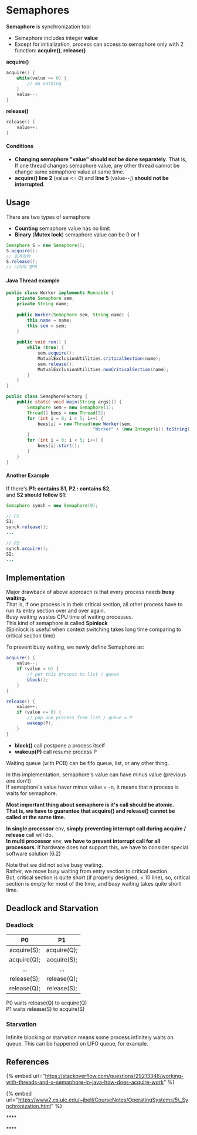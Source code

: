 # Semaphores

**Semaphore** is synchronization tool

* Semaphore includes integer **value**
* Except for initialization, process can access to semaphore only with 2 function: **acquire\(\)**, **release\(\)**

**acquire\(\)**

```c
acquire() {
    while(value <= 0) {
        // do nothing
    }
    value--;
}
```

**release\(\)**

```c
release() {
    value++;
}
```

#### Conditions

* **Changing semaphore "value" should not be done separately**. That is, If one thread changes semaphore value, any other thread cannot be change same semaphore value at same time.
* **acquire\(\) line 2** \(value &lt;= 0\) and **line 5** \(value--;\) **should not be interrupted**.

## Usage

There are two types of semaphore

* **Counting** semaphore value has no limit
* **Binary** \(**Mutex lock**\) semaphore value can be 0 or 1

```java
Semaphore S = new Semaphore();
S.acquire();
// 임계영역
S.release();
// 나머지 영역
```

#### **Java Thread example**

```java
public class Worker implements Runnable {
    private Semaphore sem;
    private String name;
    
    public Worker(Semaphore sem, String name) {
        this.name = name;
        this.sem = sem;
    }
    
    public void run() {
        while (true) {
            sem.acquire();
            MutualExclusionUtilities.criticalSection(name);
            sem.release();
            MutualExclusionUtilities.nonCriticalSection(name);
        }
    }
}

public class SemaphoreFactory {
    public static void main(String args[]) {
        Semaphore sem = new Semaphore(1);
        Thread[] bees = new Thread[5];
        for (int i = 0; i < 5; i++) {
            bees[i] = new Thread(new Worker(sem,
                                 "Worker" + (new Integer(i)).toString()));
        }
        for (int i = 0; i < 5; i++) {
            bees[i].start();
        }
    }
}
```

#### Another Example

If there's **P1: contains S1**, **P2 : contains S2**,  
and **S2 should follow S1**:

```java
Semaphore synch = new Semaphore(0);

// P1
S1;
synch.release();
...

// P2
synch.acquire();
S2;
...
```

## Implementation

Major drawback of above approach is that every process needs **busy waiting.**  
That is, if one process is in their critical section, all other process have to run its entry section over and over again.  
Busy waiting wastes CPU time of waiting processes.  
This kind of semaphore is called **Spinlock**  
\(Spinlock is useful when context switching takes long time comparing to critical section time\)

To prevent busy waiting, we newly define Semaphore as:

```java
acquire() {
    value--;
    if (value < 0) {
        // put this process to list / queue
        block();
    }
}

release() { 
    value++;
    if (value <= 0) {
        // pop one process from list / queue = P
        wakeup(P);
    }
}
```

* **block\(\)** call postpone a process itself
* **wakeup\(P\)** call resume process P

Waiting queue \(with PCB\) can be fifo queue, list, or any other thing.

In this implementation, semaphore's value can have minus value \(previous one don't\)  
If semaphore's value haver minus value = -n, it means that n process is waits for semaphore.

**Most important thing about semaphore is it's call should be atomic.  
That is, we have to guarantee that acquire\(\) and release\(\) cannot be called at the same time.**

**In single processor** env, **simply preventing interrupt call during acquire / release** call will do.  
**In multi processor** env, **we have to prevent interrupt call for all processors**. If hardware does not support this, we have to consider special software solution \(6.2\)



Note that we did not solve busy waiting.  
Rather, we move busy waiting from entry section to critical section.  
But, critical section is quite short \(if properly designed, &lt; 10 line\), so, critical section is empty for most of the time, and busy waiting takes quite short time.

## Deadlock and Starvation

### Deadlock

| P0 | P1 |
| :---: | :---: |
| acquire\(S\); | acquire\(Q\); |
| acquire\(Q\); | acquire\(S\); |
| ... | ... |
| release\(S\); | release\(Q\); |
| release\(Q\); | release\(S\); |

P0 waits release\(Q\) to acquire\(Q\)  
P1 waits release\(S\) to acquire\(S\)

### Starvation

Infinite blocking or starvation means some process infinitely waits on queue. This can be happened on LIFO queue, for example.

## References

{% embed url="https://stackoverflow.com/questions/29213346/working-with-threads-and-a-semaphore-in-java-how-does-acquire-work" %}

{% embed url="https://www2.cs.uic.edu/~jbell/CourseNotes/OperatingSystems/5\_Synchronization.html" %}













\*\*\*\*

\*\*\*\*

